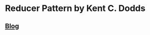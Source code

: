 # Reducer Pattern by Kent C. Dodds

## [Blog](https://kentcdodds.com/blog/the-state-reducer-pattern-with-react-hooks)
